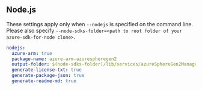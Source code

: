 ## Node.js

These settings apply only when `--nodejs` is specified on the command line.
Please also specify `--node-sdks-folder=<path to root folder of your azure-sdk-for-node clone>`.

``` yaml $(nodejs)
nodejs:
  azure-arm: true
  package-name: azure-arm-azurespheregen2
  output-folder: $(node-sdks-folder)/lib/services/azureSphereGen2Management
  generate-license-txt: true
  generate-package-json: true
  generate-readme-md: true
```
